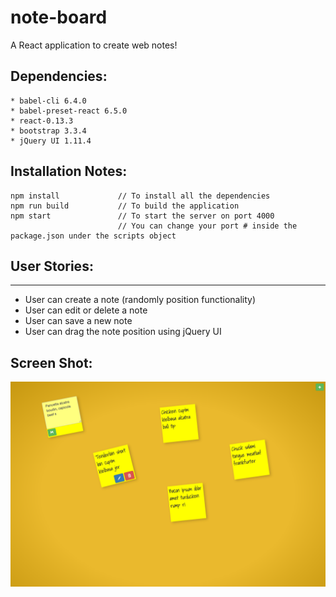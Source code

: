 # note-board
A React application to create web notes!

## Dependencies:
    * babel-cli 6.4.0
    * babel-preset-react 6.5.0
    * react-0.13.3
    * bootstrap 3.3.4
    * jQuery UI 1.11.4

## Installation Notes:
```
npm install             // To install all the dependencies
npm run build           // To build the application
npm start               // To start the server on port 4000
                        // You can change your port # inside the package.json under the scripts object
```

## User Stories:
___
* User can create a note  (randomly position functionality)
* User can edit or delete a note
* User can save a new note
* User can drag the note position using jQuery UI

## Screen Shot:
![homepage](src/homepage.png)

